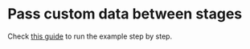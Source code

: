 # Pass custom data between stages

Check [this guide](https://www.pipeless.ai/docs/v1/examples/custom-data) to run the example step by step.
